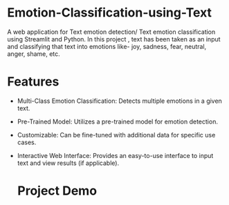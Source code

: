 # Emotion-Classification-using-Text
A web application for Text emotion detection/ Text emotion classification using Streamlit and Python. In this project , text has been taken as an input and classifying that text into emotions like- joy, sadness, fear, neutral, anger, shame, etc.

# Features

* Multi-Class Emotion Classification: Detects multiple emotions in a given text.
* Pre-Trained Model: Utilizes a pre-trained model for emotion detection.
* Customizable: Can be fine-tuned with additional data for specific use cases.
* Interactive Web Interface: Provides an easy-to-use interface to input text and view results (if applicable).

  # Project Demo
  
